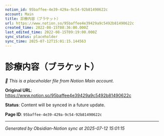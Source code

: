 ```yaml
---
notion_id: 95baffee-4e39-429a-9c54-92b81490622c
account: Main
title: 診療内容（ブラケット）
url: https://www.notion.so/95baffee4e39429a9c5492b81490622c
created_time: 2022-08-15T08:36:00.000Z
last_edited_time: 2022-08-15T09:19:00.000Z
sync_status: placeholder
sync_time: 2025-07-12T15:01:15.144563
---
```


# 診療内容（ブラケット）

*🔄 This is a placeholder file from Notion Main account.*

**Original URL**: https://www.notion.so/95baffee4e39429a9c5492b81490622c

**Status**: Content will be synced in a future update.

**Page ID**: `95baffee-4e39-429a-9c54-92b81490622c`

---

*Generated by Obsidian-Notion sync at 2025-07-12 15:01:15*
